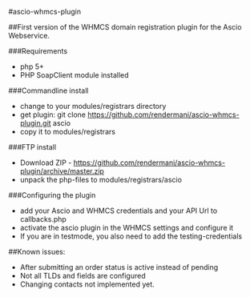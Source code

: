 #ascio-whmcs-plugin

##First version of the WHMCS domain registration plugin for the Ascio Webservice. 

###Requirements
- php 5+
- PHP SoapClient module installed

###Commandline install

- change to your modules/registrars directory
- get plugin:  git clone https://github.com/rendermani/ascio-whmcs-plugin.git ascio
- copy it to modules/registrars

###FTP install
- Download ZIP - https://github.com/rendermani/ascio-whmcs-plugin/archive/master.zip
- unpack the php-files to modules/registrars/ascio

###Configuring the plugin

- add your Ascio and WHMCS credentials and your API Url to callbacks.php
- activate the ascio plugin in the WHMCS settings and configure it
- If you are in testmode, you also need to add the testing-credentials

##Known issues: 

- After submitting an order status is active instead of pending
- Not all TLDs and fields are configured
- Changing contacts not implemented yet. 
